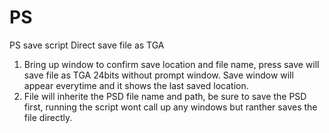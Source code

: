 # PS
PS save script
Direct save file as TGA

1. Bring up window to confirm save location and file name, press save will save file as TGA 24bits without prompt window. Save window will appear everytime and it shows the last saved location.
2. File will inherite the PSD file name and path, be sure to save the PSD first, running the script wont call up any windows but ranther saves the file directly.
